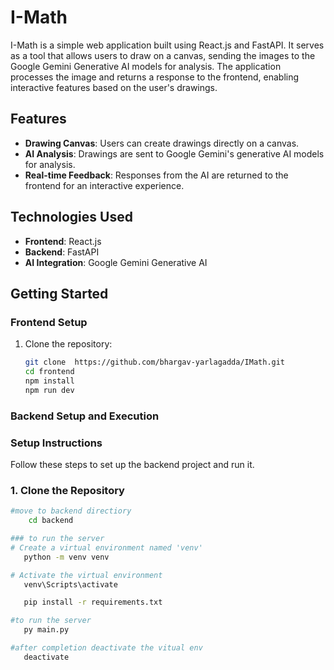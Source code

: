 # I-Math

I-Math is a simple web application built using React.js and FastAPI. It serves as a tool that allows users to draw on a canvas, sending the images to the Google Gemini Generative AI models for analysis. The application processes the image and returns a response to the frontend, enabling interactive features based on the user's drawings.

## Features

- **Drawing Canvas**: Users can create drawings directly on a canvas.
- **AI Analysis**: Drawings are sent to Google Gemini's generative AI models for analysis.
- **Real-time Feedback**: Responses from the AI are returned to the frontend for an interactive experience.

## Technologies Used

- **Frontend**: React.js
- **Backend**: FastAPI
- **AI Integration**: Google Gemini Generative AI

## Getting Started


### Frontend Setup

1. Clone the repository:
   ```bash
   git clone  https://github.com/bhargav-yarlagadda/IMath.git
   cd frontend
   npm install 
   npm run dev


### Backend Setup and Execution


### Setup Instructions

Follow these steps to set up the backend project and run it.

### 1. Clone the Repository


```bash
#move to backend directiory
    cd backend

### to run the server
# Create a virtual environment named 'venv'
   python -m venv venv

# Activate the virtual environment
   venv\Scripts\activate

   pip install -r requirements.txt

#to run the server
   py main.py 

#after completion deactivate the vitual env
   deactivate


